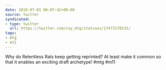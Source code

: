 ```yaml
---
date: 2010-07-01 06:07:42+00:00
source: twitter
syndicated:
- type: twitter
  url: https://twitter.com/roy_mtg/statuses/17473170231/
tags:
- mtg
- m11
---
```


Why do Relentless Rats keep getting reprinted? At least make it common so that it enables an exciting draft archetype! #mtg #m11